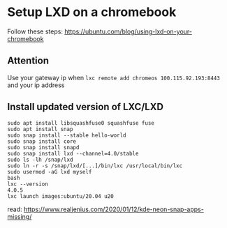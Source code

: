 # Setup LXD on a chromebook
Follow these steps: https://ubuntu.com/blog/using-lxd-on-your-chromebook
## Attention
Use your gateway ip when `lxc remote add chromeos 100.115.92.193:8443` and your ip address


## Install updated version of LXC/LXD
```
sudo apt install libsquashfuse0 squashfuse fuse
sudo apt install snap
sudo snap install --stable hello-world
sudo snap install core
sudo snap install snapd
sudo snap install lxd --channel=4.0/stable
sudo ls -lh /snap/lxd
sudo ln -r -s /snap/lxd/[...]/bin/lxc /usr/local/bin/lxc 
sudo usermod -aG lxd myself
bash
lxc --version
4.0.5
lxc launch images:ubuntu/20.04 u20
```

read: https://www.realjenius.com/2020/01/12/kde-neon-snap-apps-missing/

